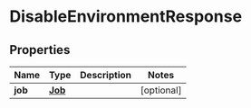 

# DisableEnvironmentResponse


## Properties

Name | Type | Description | Notes
------------ | ------------- | ------------- | -------------
**job** | [**Job**](Job.md) |  |  [optional]



